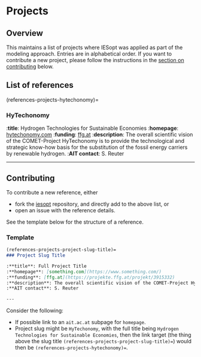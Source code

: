# Projects

## Overview

This maintains a list of projects where IESopt was applied as part of the modeling
approach. Entries are in alphabetical order. If you want to contribute a new project, please follow the
instructions in the [section on contributing](#contributing) below.

## List of references

(references-projects-hytechonomy)=
### HyTechonomy

:**title**: Hydrogen Technologies for Sustainable Economies
:**homepage**: [hytechonomy.com](https://www.hytechonomy.com/)
:**funding**: [ffg.at](https://projekte.ffg.at/projekt/3915332)
:**description**: The overall scientific vision of the COMET-Project HyTechonomy is to provide the technological and strategic know-how basis for the substitution of the fossil energy carriers by renewable hydrogen.
:**AIT contact**: S. Reuter

---

## Contributing

To contribute a new reference, either

- fork the [iesopt](https://github.com/ait-energy/iesopt) repository, and directly add to the above list, or
- open an issue with the reference details.

See the template below for the structure of a reference.

### Template

```markdown
(references-projects-project-slug-title)=
### Project Slug Title

:**title**: Full Project Title
:**homepage**: [something.com](https://www.something.com/)
:**funding**: [ffg.at](https://projekte.ffg.at/projekt/3915332)
:**description**: The overall scientific vision of the COMET-Project HyTechonomy is to provide the technological and strategic know-how basis for the substitution of the fossil energy carriers by renewable hydrogen.
:**AIT contact**: S. Reuter

---
```

Consider the following:

- If possible link to an `ait.ac.at` subpage for `homepage`.
- Project slug might be `HyTechonomy`, with the full title being `Hydrogen Technologies for Sustainable Economies`, then the link target (the thing above the slug title `(references-projects-project-slug-title)=`) would then be `(references-projects-hytechonomy)=`.
